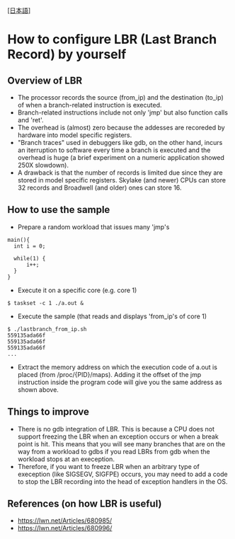 [[日本語]](https://github.com/soramichi/LBR-sample/blob/master/README.md)

# How to configure LBR (Last Branch Record) by yourself

## Overview of LBR
- The processor records the source (from_ip) and the destination (to_ip) of when a branch-related instruction is executed.
- Branch-related instructions include not only 'jmp' but also function calls and 'ret'.
- The overhead is (almost) zero because the addesses are recoreded by hardware into model specific registers.
- "Branch traces" used in debuggers like gdb, on the other hand, incurs an iterruption to software every time a branch is executed and the overhead is huge (a brief experiment on a numeric application showed 250X slowdown).
- A drawback is that the number of records is limited due since they are stored in model specific registers. Skylake (and newer) CPUs can store 32 records and Broadwell (and older) ones can store 16.

## How to use the sample
- Prepare a random workload that issues many 'jmp's
```
main(){
  int i = 0;

  while(1) {
      i++;
  }
}
```
- Execute it on a specific core (e.g. core 1)
```
$ taskset -c 1 ./a.out &
```
- Execute the sample (that reads and displays 'from_ip's of core 1)
```
$ ./lastbranch_from_ip.sh
559135ada66f
559135ada66f
559135ada66f
...
```
- Extract the memory address on which the execution code of a.out is placed (from /proc/{PID}/maps).
Adding it the offset of the jmp instruction inside the program code will give you the same address as shown above.

## Things to improve
- There is no gdb integration of LBR. This is because a CPU does not support freezing the LBR when an exception occurs or when a break point is hit.
This means that you will see many branches that are on the way from a workload to gdbs if you read LBRs from gdb when the workload stops at an exeception.
- Therefore, if you want to freeze LBR when an arbitrary type of exeception (like SIGSEGV, SIGFPE) occurs, you may need to add a code to stop the LBR recording into the head of exception handlers in the OS.

## References (on how LBR is useful)
- https://lwn.net/Articles/680985/
- https://lwn.net/Articles/680996/ 